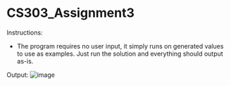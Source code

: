 # CS303_Assignment3

Instructions:
- The program requires no user input, it simply runs on generated values to use as examples. Just run the solution and everything should output as-is.

Output:
![image](https://github.com/InQuognito/CS303_Assignment3/assets/44120299/1d57bf19-7500-453e-a16d-04e19cfafa88)
